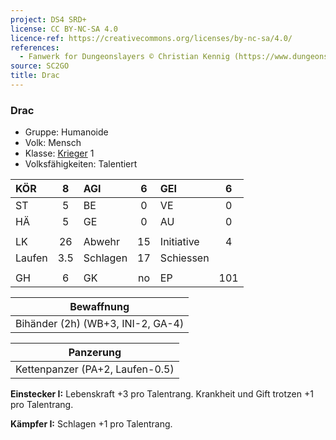 ```yaml
---
project: DS4 SRD+
license: CC BY-NC-SA 4.0
licence-ref: https://creativecommons.org/licenses/by-nc-sa/4.0/
references: 
  - Fanwerk for Dungeonslayers © Christian Kennig (https://www.dungeonslayers.net/)
source: SC2GO
title: Drac
---
```


### Drac

- Gruppe: Humanoide
- Volk: Mensch
- Klasse: [Krieger](../../grw/charaktere-klasse-krieger.md) 1
- Volksfähigkeiten: Talentiert

| KÖR    |  8  | AGI      |  6  | GEI        |  6  |
| :----- | :-: | :------- | :-: | :--------- | :-: |
| ST     |  5  | BE       |  0  | VE         |  0  |
| HÄ     |  5  | GE       |  0  | AU         |  0  |
|        |     |          |     |            |     |
| LK     | 26  | Abwehr   | 15  | Initiative |  4  |
| Laufen | 3.5 | Schlagen | 17  | Schiessen  |     |
|        |     |          |     |            |     |
| GH     |  6  | GK       | no  | EP         | 101 |

|            Bewaffnung             |
| :-------------------------------: |
| Bihänder (2h) (WB+3, INI-2, GA-4) |

|            Panzerung            |
| :-----------------------------: |
| Kettenpanzer (PA+2, Laufen-0.5) |

**Einstecker I:** Lebenskraft +3 pro Talentrang. Krankheit und Gift trotzen +1 pro Talentrang.

**Kämpfer I:** Schlagen +1 pro Talentrang.

